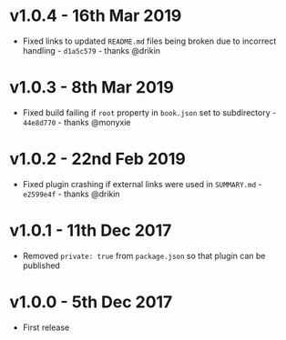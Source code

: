 # v1.0.4 - 16th Mar 2019

- Fixed links to updated `README.md` files being broken due to incorrect handling - `d1a5c579` - thanks @drikin

# v1.0.3 - 8th Mar 2019

- Fixed build failing if `root` property in `book.json` set to subdirectory - `44e8d770` - thanks @monyxie

# v1.0.2 - 22nd Feb 2019

- Fixed plugin crashing if external links were used in `SUMMARY.md` - `e2599e4f` - thanks @drikin

# v1.0.1 - 11th Dec 2017

- Removed `private: true` from `package.json` so that plugin can be published

# v1.0.0 - 5th Dec 2017

- First release
